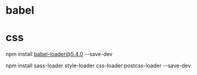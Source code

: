 # babel


# css

npm install babel-loader@5.4.0 --save-dev

npm install sass-loader style-loader css-loader postcss-loader --save-dev
